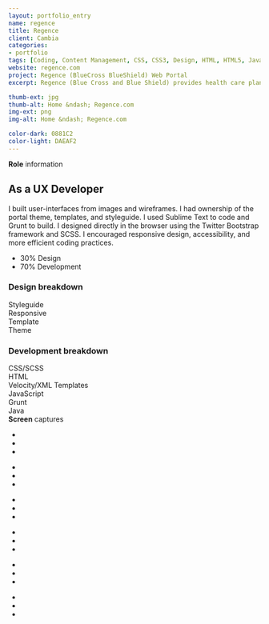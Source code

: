 ```yaml
---
layout: portfolio_entry
name: regence
title: Regence
client: Cambia
categories:
- portfolio
tags: [Coding, Content Management, CSS, CSS3, Design, HTML, HTML5, Java, jQuery, PHP, Responsive, SASS/SCSS, Web Design, Wordpress]
website: regence.com
project: Regence (BlueCross BlueShield) Web Portal
excerpt: Regence (Blue Cross and Blue Shield) provides health care plans for Oregon, Utah, and Idaho. The web site provides resources for all visitors and allows members to administer their plans.

thumb-ext: jpg
thumb-alt: Home &ndash; Regence.com
img-ext: png
img-alt: Home &ndash; Regence.com

color-dark: 0881C2
color-light: DAEAF2
---
```


<section class="cf">
  <span class="section-title"><b>Role</b> information</span>
  <div class="grid grid--gutters3x">
    <div class="intro grid-cell">
      <h2>As a UX Developer</h2>
      <p>I built user-interfaces from images and wireframes. I had ownership of the portal theme, templates, and styleguide. I used Sublime Text to code and Grunt to build. I designed directly in the browser using the Twitter Bootstrap framework and SCSS. I encouraged responsive design, accessibility, and more efficient coding practices.</p>
      <ul class="pizza-toppings" data-pie-id="pie__tasks" data-options='{"donut": "true"}'>
        <li data-value="30">30% Design</li>
        <li data-value="70">70% Development</li>
      </ul>
    </div>
    <div class="grid-cell hide-small">
      <div class="pizza-pie" id="pie__tasks"></div>
    </div>
  </div>
  <div class="grid grid--gutters3x breakdown">
    <div class="design grid-cell">
      <h3 class="breakdown-title"><b>Design</b> breakdown</h3>
      <div class="progress">
        <div class="progress-bar" role="progressbar" aria-valuenow="100" aria-valuemin="0" aria-valuemax="100" style="width: 100%;">
          Styleguide
        </div>
      </div>
      <div class="progress">
        <div class="progress-bar" role="progressbar" aria-valuenow="100" aria-valuemin="0" aria-valuemax="100" style="width: 100%;">
          Responsive
        </div>
      </div>
      <div class="progress">
        <div class="progress-bar" role="progressbar" aria-valuenow="85" aria-valuemin="0" aria-valuemax="100" style="width: 85%;">
          Template
        </div>
      </div>
      <div class="progress">
        <div class="progress-bar" role="progressbar" aria-valuenow="35" aria-valuemin="0" aria-valuemax="100" style="width: 35%;">
          Theme
        </div>
      </div>
    </div>
    <div class="coding grid-cell">
      <h3 class="breakdown-title"><b>Development</b> breakdown</h3>
      <div class="progress">
        <div class="progress-bar" role="progressbar" aria-valuenow="100" aria-valuemin="0" aria-valuemax="100" style="width: 100%;">
          CSS/SCSS
        </div>
      </div>
      <div class="progress">
        <div class="progress-bar" role="progressbar" aria-valuenow="100" aria-valuemin="0" aria-valuemax="100" style="width: 100%;">
          HTML
        </div>
      </div>
      <div class="progress">
        <div class="progress-bar" role="progressbar" aria-valuenow="65" aria-valuemin="0" aria-valuemax="100" style="width: 65%;">
          Velocity/XML Templates
        </div>
      </div>
      <div class="progress">
        <div class="progress-bar" role="progressbar" aria-valuenow="35" aria-valuemin="0" aria-valuemax="100" style="width: 35%;">
          JavaScript
        </div>
      </div>
      <div class="progress">
        <div class="progress-bar" role="progressbar" aria-valuenow="20" aria-valuemin="0" aria-valuemax="100" style="width: 20%;">
          Grunt
        </div>
      </div>
      <div class="progress">
        <div class="progress-bar" role="progressbar" aria-valuenow="15" aria-valuemin="0" aria-valuemax="100" style="width: 15%;">
          Java
        </div>
      </div>
    </div>
  </div>
</section>

<section class="cf">
  <span class="section-title"><b>Screen</b> captures</span>
  <div class="grid grid--guttersLarge grid-wrap thumb-grid">
    <div class="thumb grid-cell">
      <div class="browser-chrome">
        <div class="browser-header">
          <ul class="browser-buttons">
            <li></li><li></li><li></li>
          </ul>
          <div class="browser-tab"></div>
        </div>
        <div class="browser-window img-cover" style="background-image: url(/img/portfolio/{{ page.name }}/{{ page.name }}-01.{{ page.img-ext }});"></div>
      </div>
    </div>
    <div class="thumb grid-cell">
      <div class="browser-chrome">
        <div class="browser-header">
          <ul class="browser-buttons">
            <li></li><li></li><li></li>
          </ul>
          <div class="browser-tab"></div>
        </div>
        <div class="browser-window img-cover" style="background-image: url(/img/portfolio/{{ page.name }}/{{ page.name }}-02.{{ page.img-ext }});"></div>
      </div>
    </div>
    <div class="thumb grid-cell">
      <div class="browser-chrome">
        <div class="browser-header">
          <ul class="browser-buttons">
            <li></li><li></li><li></li>
          </ul>
          <div class="browser-tab"></div>
        </div>
        <div class="browser-window img-cover" style="background-image: url(/img/portfolio/{{ page.name }}/{{ page.name }}-03.{{ page.img-ext }});"></div>
      </div>
    </div>
    <div class="thumb grid-cell">
      <div class="browser-chrome">
        <div class="browser-header">
          <ul class="browser-buttons">
            <li></li><li></li><li></li>
          </ul>
          <div class="browser-tab"></div>
        </div>
        <div class="browser-window img-cover" style="background-image: url(/img/portfolio/{{ page.name }}/{{ page.name }}-04.{{ page.img-ext }});"></div>
      </div>
    </div>
    <div class="thumb grid-cell">
      <div class="browser-chrome">
        <div class="browser-header">
          <ul class="browser-buttons">
            <li></li><li></li><li></li>
          </ul>
          <div class="browser-tab"></div>
        </div>
        <div class="browser-window img-cover" style="background-image: url(/img/portfolio/{{ page.name }}/{{ page.name }}-05.{{ page.img-ext }});"></div>
      </div>
    </div>
    <div class="thumb grid-cell">
      <div class="browser-chrome">
        <div class="browser-header">
          <ul class="browser-buttons">
            <li></li><li></li><li></li>
          </ul>
          <div class="browser-tab"></div>
        </div>
        <div class="browser-window img-cover" style="background-image: url(/img/portfolio/{{ page.name }}/{{ page.name }}-06.{{ page.img-ext }});"></div>
      </div>
    </div>
  </div>
</section>

<script>
  $(window).load(function() {
    Pizza.init();
  })
</script>
